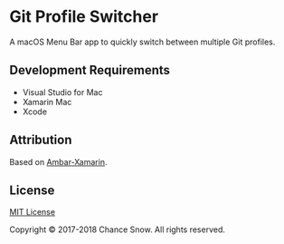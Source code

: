 # Git Profile Switcher

A macOS Menu Bar app to quickly switch between multiple Git profiles.

## Development Requirements

- Visual Studio for Mac
- Xamarin Mac
- Xcode

## Attribution
Based on [Ambar-Xamarin](https://github.com/AnaghSharma/Ambar-Xamarin).

## License
[MIT License](http://opensource.org/licenses/MIT)

Copyright &copy; 2017-2018 Chance Snow. All rights reserved.
